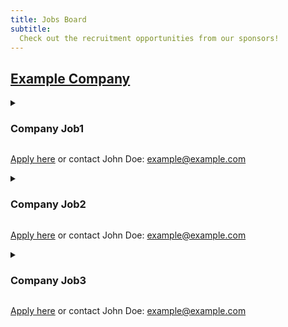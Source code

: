 ```yaml
---
title: Jobs Board
subtitle:
  Check out the recruitment opportunities from our sponsors!
---
```


## [Example Company](http:example.com)

<details>
  <summary><h3 id="company-job1">Company Job1</h3></summary>

  Lorem ipsum dolor sit amet, consectetur adipiscing elit, sed do eiusmod tempor incididunt ut labore et dolore magna aliqua.

</details>

[Apply here](http://example.com) or contact John Doe: example@example.com

<details>
  <summary><h3 id="company-job2">Company Job2</h3></summary>

  Lorem ipsum dolor sit amet, consectetur adipiscing elit, sed do eiusmod tempor incididunt ut labore et dolore magna aliqua.

</details>

[Apply here](http://example.com) or contact John Doe: example@example.com

<details>
  <summary><h3 id="company-job3">Company Job3</h3></summary>

  Lorem ipsum dolor sit amet, consectetur adipiscing elit, sed do eiusmod tempor incididunt ut labore et dolore magna aliqua.

</details>

[Apply here](http://example.com) or contact John Doe: example@example.com
